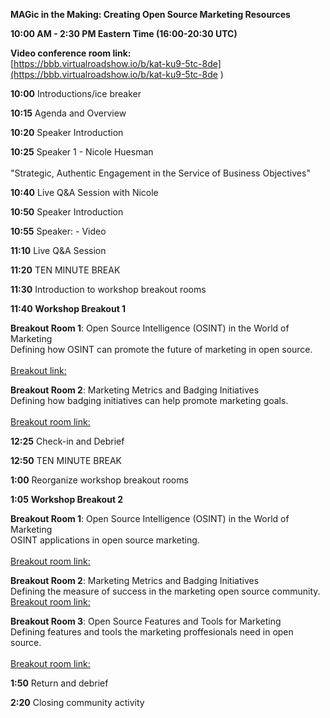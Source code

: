 **MAGic in the Making: Creating Open Source Marketing Resources**

**10:00 AM - 2:30 PM Eastern Time (16:00-20:30 UTC)**

**Video conference room link:**<br>
[https://bbb.virtualroadshow.io/b/kat-ku9-5tc-8de](https://bbb.virtualroadshow.io/b/kat-ku9-5tc-8de ) 


**10:00** Introductions/ice breaker					

**10:15** Agenda and Overview		

**10:20** Speaker Introduction			

**10:25** Speaker 1 - Nicole Huesman <br>	
"Strategic, Authentic Engagement in the Service of Business Objectives" 

**10:40** Live Q&A Session with Nicole

**10:50** Speaker Introduction	

**10:55** Speaker:  - Video	

**11:10** Live Q&A Session 

**11:20** TEN MINUTE BREAK	

**11:30** Introduction to workshop breakout rooms	

**11:40** **Workshop Breakout 1** 

**Breakout Room 1**: Open Source Intelligence (OSINT) in the World of Marketing <br> 
Defining how OSINT can promote the future of marketing in open source.<br>	
[Breakout link:](https://bbb.virtualroadshow.io/b/kat-5ex-1eu-am1 ) 

**Breakout Room 2**: Marketing Metrics and Badging Initiatives <br>
Defining how badging initiatives can help promote marketing goals.<br>	
[Breakout room link:](https://bbb.virtualroadshow.io/b/kat-9dx-n6m-cwa ) 

**12:25** Check-in and Debrief	

**12:50** TEN MINUTE BREAK	

**1:00** Reorganize workshop breakout rooms

**1:05** **Workshop Breakout 2** 

**Breakout Room 1**: Open Source Intelligence (OSINT) in the World of Marketing <br> 
OSINT applications in open source marketing.<br>	
[Breakout room link:](https://bbb.virtualroadshow.io/b/kat-ukz-vzg-cvj )

**Breakout Room 2**: Marketing Metrics and Badging Initiatives <br>
Defining the measure of success in the marketing open source community.<br>	
[Breakout room link:](https://bbb.virtualroadshow.io/b/kat-ep4-07g-ocz ) 

**Breakout Room 3**: Open Source Features and Tools for Marketing <br>
Defining features and tools the marketing proffesionals need in open source.<br>	
[Breakout room link:](https://bbb.virtualroadshow.io/b/kat-hhe-cvz-ff8)
 
**1:50** Return and debrief		

**2:20** Closing community activity	
